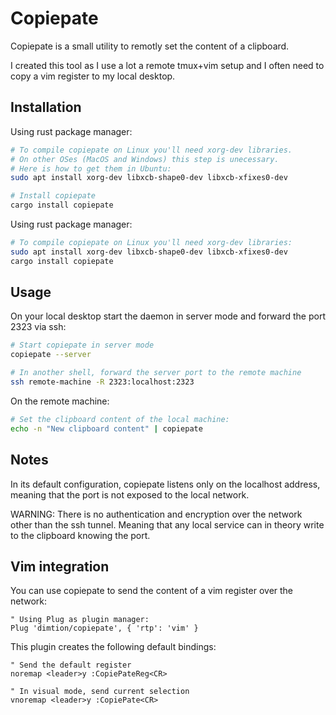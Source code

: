 # Copiepate

Copiepate is a small utility to remotly set the content of a clipboard.

I created this tool as I use a lot a remote tmux+vim setup and I often need to
copy a vim register to my local desktop.

## Installation

Using rust package manager:
```bash
# To compile copiepate on Linux you'll need xorg-dev libraries.
# On other OSes (MacOS and Windows) this step is unecessary.
# Here is how to get them in Ubuntu:
sudo apt install xorg-dev libxcb-shape0-dev libxcb-xfixes0-dev

# Install copiepate
cargo install copiepate
```

Using rust package manager:
```bash
# To compile copiepate on Linux you'll need xorg-dev libraries:
sudo apt install xorg-dev libxcb-shape0-dev libxcb-xfixes0-dev
cargo install copiepate
```

## Usage

On your local desktop start the daemon in server mode and forward the port 2323
via ssh:

```bash
# Start copiepate in server mode
copiepate --server

# In another shell, forward the server port to the remote machine
ssh remote-machine -R 2323:localhost:2323
```

On the remote machine:
```bash
# Set the clipboard content of the local machine:
echo -n "New clipboard content" | copiepate
```

## Notes
In its default configuration, copiepate listens only on the localhost address,
meaning that the port is not exposed to the local network.

WARNING: There is no authentication and encryption over the network other than the
ssh tunnel. Meaning that any local service can in theory write to the clipboard
knowing the port.

## Vim integration

You can use copiepate to send the content of a vim register over the network:
```vim
" Using Plug as plugin manager:
Plug 'dimtion/copiepate', { 'rtp': 'vim' }
```

This plugin creates the following default bindings:
```vim
" Send the default register
noremap <leader>y :CopiePateReg<CR>

" In visual mode, send current selection
vnoremap <leader>y :CopiePate<CR>
```
